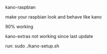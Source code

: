kano-raspbian

make your raspbian look and behave like kano

90% working

kano-extras not working since last update

run:
sudo ./kano-setup.sh
